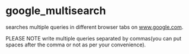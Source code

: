 # google_multisearch
searches multiple queries in different browser tabs on www.google.com.

PLEASE NOTE
write multiple queries separated by commas(you can put spaces after the comma or not as per your convenience).
